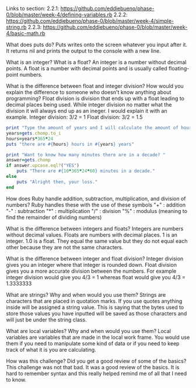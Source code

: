 Links to section:
2.2.1: https://github.com/eddiebueno/phase-0/blob/master/week-4/defining-variables.rb
2.2.2: https://github.com/eddiebueno/phase-0/blob/master/week-4/simple-string.rb
2.2.3: https://github.com/eddiebueno/phase-0/blob/master/week-4/basic-math.rb

What does puts do? Puts writes onto the screen whatever you input after it. It returns nil and prints the output to the console with a new line.

What is an integer? What is a float? An integer is a number without decimal points. A float is a number with decimal points and is usually called floating-point numbers.

What is the difference between float and integer division? How would you explain the difference to someone who doesn't know anything about programming? Float division is division that ends up with a float leading to decimal places being used. While integer division no matter what the division it will always end up as an ineger. I would explain it with an example. Integer division: 3/2 = 1 Float division: 3/2 = 1.5

```ruby
print "Type the amount of years and I will calculate the amount of hours in said amount of years: "
years=gets.chomp.to_i
hours=years*365*24
puts "there are #{hours} hours in #{years} years"

print "Want to know how many minutes there are in a decade? "
answer=gets.chomp
if answer.upcase.eql?("YES")
    puts "There are #{10*365*24*60} minutes in a decade."
else
    puts "Alright then, your loss."
end
```

How does Ruby handle addition, subtraction, multiplication, and division of numbers? Ruby handles these with the use of these symbols "+" : addition "-" : subtraction "*" : multiplication "/" : division "%" : modulus (meaning to find the remainder of dividing numbers)

What is the difference between integers and floats? Integers are numbers without decimal values. Floats are numbers with decimal places. 1 is an integer. 1.0 is a float. They equal the same value but they do not equal each other because they are not the same characters.

What is the difference between integer and float division? Integer division gives you an integer where that integer is rounded down. Float division gives you a more accurate division between the numbers. For example integer division would give you 4/3 = 1 whereas float would give you 4/3 = 1.3333333

What are strings? Why and when would you use them? Strings are characters that are placed in quotation marks. If you use quotes anything inside will be assigned a string value. This is saying that the bytes used to store those values you have inputted will be saved as those characters and will just be under the string class.

What are local variables? Why and when would you use them? Local variables are variables that are made in the local work frame. You would use them if you need to manipulate some kind of data or if you need to keep track of what it is you are calculating.

How was this challenge? Did you get a good review of some of the basics? This challenge was not that bad. It was a good review of the basics. It is hard to remember syntax and this really helped remind me of all that I need to know.
